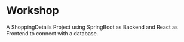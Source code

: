 # Workshop
A ShoppingDetails Project using SpringBoot as Backend and React as Frontend to connect with a database.
